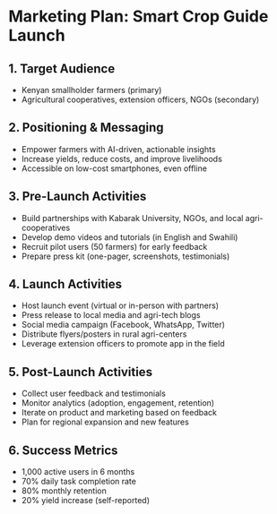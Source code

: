 # Marketing Plan: Smart Crop Guide Launch

## 1. Target Audience
- Kenyan smallholder farmers (primary)
- Agricultural cooperatives, extension officers, NGOs (secondary)

## 2. Positioning & Messaging
- Empower farmers with AI-driven, actionable insights
- Increase yields, reduce costs, and improve livelihoods
- Accessible on low-cost smartphones, even offline

## 3. Pre-Launch Activities
- Build partnerships with Kabarak University, NGOs, and local agri-cooperatives
- Develop demo videos and tutorials (in English and Swahili)
- Recruit pilot users (50 farmers) for early feedback
- Prepare press kit (one-pager, screenshots, testimonials)

## 4. Launch Activities
- Host launch event (virtual or in-person with partners)
- Press release to local media and agri-tech blogs
- Social media campaign (Facebook, WhatsApp, Twitter)
- Distribute flyers/posters in rural agri-centers
- Leverage extension officers to promote app in the field

## 5. Post-Launch Activities
- Collect user feedback and testimonials
- Monitor analytics (adoption, engagement, retention)
- Iterate on product and marketing based on feedback
- Plan for regional expansion and new features

## 6. Success Metrics
- 1,000 active users in 6 months
- 70% daily task completion rate
- 80% monthly retention
- 20% yield increase (self-reported) 